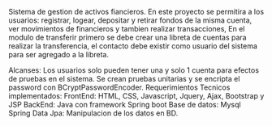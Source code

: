 Sistema de gestion de activos fiancieros. 
En este proyecto se permitira a los usuarios: registrar, logear, depositar y retirar fondos de la misma cuenta, ver movimientos de financieros y tambien realizar transacciones, 
En el modulo de transferir primero se debe crear una libreta de cuentas para realizar la transferencia, el contacto debe existir como usuario del sistema para ser agregado a la libreta.

Alcanses: Los usuarios solo pueden tener una y solo 1 cuenta para efectos de pruebas en el sistema. 
          Se crean pruebas unitarias y se encripta el password con BCryptPasswordEncoder.
Requerimientos Tecnicos implementados:
FrontEnd: HTML, CSS, Javascript, Jquery, Ajax, Bootstrap y JSP
BackEnd: Java con framework Spring boot
Base de datos:  Mysql
Spring Data Jpa: Manipulacion de los datos en BD.


